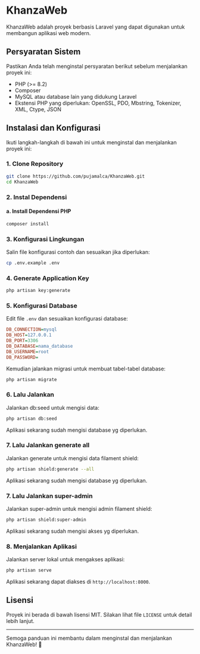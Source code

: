 # KhanzaWeb

KhanzaWeb adalah proyek berbasis Laravel yang dapat digunakan untuk membangun aplikasi web modern.

## Persyaratan Sistem
Pastikan Anda telah menginstal persyaratan berikut sebelum menjalankan proyek ini:
- PHP (>= 8.2)
- Composer
- MySQL atau database lain yang didukung Laravel
- Ekstensi PHP yang diperlukan: OpenSSL, PDO, Mbstring, Tokenizer, XML, Ctype, JSON

## Instalasi dan Konfigurasi
Ikuti langkah-langkah di bawah ini untuk menginstal dan menjalankan proyek ini:

### 1. Clone Repository
```bash
git clone https://github.com/pujamalca/KhanzaWeb.git
cd KhanzaWeb
```

### 2. Instal Dependensi
#### a. Install Dependensi PHP
```bash
composer install
```

### 3. Konfigurasi Lingkungan
Salin file konfigurasi contoh dan sesuaikan jika diperlukan:
```bash
cp .env.example .env
```

### 4. Generate Application Key
```bash
php artisan key:generate
```

### 5. Konfigurasi Database
Edit file `.env` dan sesuaikan konfigurasi database:
```ini
DB_CONNECTION=mysql
DB_HOST=127.0.0.1
DB_PORT=3306
DB_DATABASE=nama_database
DB_USERNAME=root
DB_PASSWORD=
```

Kemudian jalankan migrasi untuk membuat tabel-tabel database:
```bash
php artisan migrate
```
### 6. Lalu Jalankan
Jalankan db:seed untuk mengisi data:
```bash
php artisan db:seed
```
Aplikasi sekarang sudah mengisi database yg diperlukan.

### 7. Lalu Jalankan generate all
Jalankan generate untuk mengisi data filament shield:
```bash
php artisan shield:generate --all
```
Aplikasi sekarang sudah mengisi database yg diperlukan.

### 7. Lalu Jalankan super-admin
Jalankan super-admin untuk mengisi admin filament shield:
```bash
php artisan shield:super-admin
```
Aplikasi sekarang sudah mengisi akses yg diperlukan.


### 8. Menjalankan Aplikasi
Jalankan server lokal untuk mengakses aplikasi:
```bash
php artisan serve
```
Aplikasi sekarang dapat diakses di `http://localhost:8000`.



## Lisensi
Proyek ini berada di bawah lisensi MIT. Silakan lihat file `LICENSE` untuk detail lebih lanjut.

---
Semoga panduan ini membantu dalam menginstal dan menjalankan KhanzaWeb! 🚀

